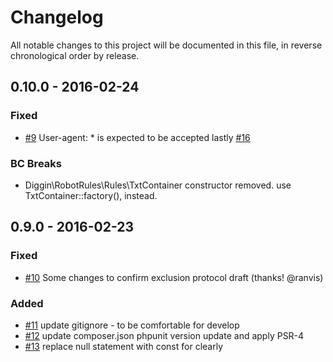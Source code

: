 # Changelog

All notable changes to this project will be documented in this file, in reverse chronological order by release.

## 0.10.0 - 2016-02-24

### Fixed
- [#9](https://github.com/diggin/Diggin_RobotRules/issues/9) User-agent: * is expected to be accepted lastly [#16](https://github.com/diggin/Diggin_RobotRules/pull/16)

### BC Breaks
- Diggin\RobotRules\Rules\TxtContainer constructor removed. use TxtContainer::factory(), instead.

## 0.9.0 - 2016-02-23

### Fixed
- [#10](https://github.com/diggin/Diggin_RobotRules/pull/10) Some changes to confirm exclusion protocol draft (thanks! @ranvis)

### Added
- [#11](https://github.com/diggin/Diggin_RobotRules/pull/11) update gitignore - to be comfortable for develop
- [#12](https://github.com/diggin/Diggin_RobotRules/pull/12) update composer.json phpunit version update and apply PSR-4
- [#13](https://github.com/diggin/Diggin_RobotRules/pull/13) replace null statement with const for clearly
